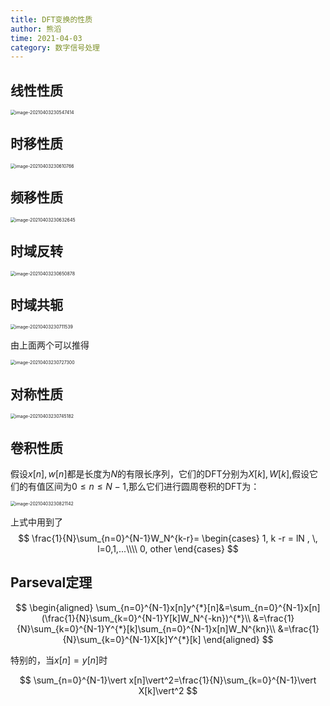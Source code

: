 ```yaml
---
title: DFT变换的性质
author: 熊滔
time: 2021-04-03
category: 数字信号处理
---
```


## 线性性质

<img src="https://cdn.jsdelivr.net/gh/LastKnightCoder/ImgHosting2/20210403230547.png" alt="image-20210403230547414" style="zoom:50%;" />

## 时移性质

<img src="https://cdn.jsdelivr.net/gh/LastKnightCoder/ImgHosting2/20210403230610.png" alt="image-20210403230610766" style="zoom:50%;" />

## 频移性质

<img src="https://cdn.jsdelivr.net/gh/LastKnightCoder/ImgHosting2/20210403230632.png" alt="image-20210403230632645" style="zoom:50%;" />

## 时域反转

<img src="https://cdn.jsdelivr.net/gh/LastKnightCoder/ImgHosting2/20210403230650.png" alt="image-20210403230650878" style="zoom:50%;" />

## 时域共轭

<img src="https://cdn.jsdelivr.net/gh/LastKnightCoder/ImgHosting2/20210403230711.png" alt="image-20210403230711539" style="zoom:50%;" />

由上面两个可以推得

<img src="https://cdn.jsdelivr.net/gh/LastKnightCoder/ImgHosting2/20210403230727.png" alt="image-20210403230727300" style="zoom:50%;" />

## 对称性质

<img src="https://cdn.jsdelivr.net/gh/LastKnightCoder/ImgHosting2/20210403230745.png" alt="image-20210403230745182" style="zoom:50%;" />

## 卷积性质

假设$x[n],w[n]$都是长度为$N$的有限长序列，它们的DFT分别为$X[k],W[k]$,假设它们的有值区间为$0 \leq n \leq N-1$,那么它们进行圆周卷积的DFT为：

<img src="https://cdn.jsdelivr.net/gh/LastKnightCoder/ImgHosting2/20210403230821.png" alt="image-20210403230821142" style="zoom:50%;" />

上式中用到了
$$
\frac{1}{N}\sum_{n=0}^{N-1}W_N^{k-r}=
\begin{cases}
1, k -r = lN , \, l=0,1,...\\\\
0, other
\end{cases}
$$
## Parseval定理

$$
\begin{aligned}
\sum_{n=0}^{N-1}x[n]y^{*}[n]&=\sum_{n=0}^{N-1}x[n](\frac{1}{N}\sum_{k=0}^{N-1}Y[k]W_N^{-kn})^{*}\\
&=\frac{1}{N}\sum_{k=0}^{N-1}Y^{*}[k]\sum_{n=0}^{N-1}x[n]W_N^{kn}\\
&=\frac{1}{N}\sum_{k=0}^{N-1}X[k]Y^{*}[k]
\end{aligned}
$$

特别的，当$x[n]=y[n]$时

$$
\sum_{n=0}^{N-1}\vert x[n]\vert^2=\frac{1}{N}\sum_{k=0}^{N-1}\vert X[k]\vert^2
$$